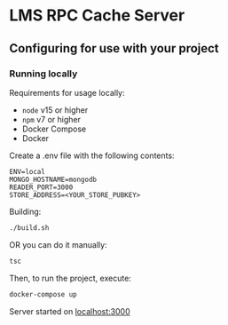 # LMS RPC Cache Server

## Configuring for use with your project

### Running locally

Requirements for usage locally:

- `node` v15 or higher
- `npm` v7 or higher
- Docker Compose
- Docker

Create a .env file with the following contents:

```
ENV=local
MONGO_HOSTNAME=mongodb
READER_PORT=3000
STORE_ADDRESS=<YOUR_STORE_PUBKEY>
```

Building:

```bash
./build.sh
```

OR you can do it manually:

```bash
tsc
```

Then, to run the project, execute:

```bash
docker-compose up
```

Server started on [localhost:3000]()